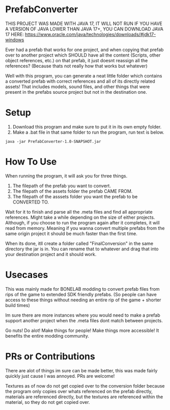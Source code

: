 # PrefabConverter
THIS PROJECT WAS MADE WITH JAVA 17, IT WILL NOT RUN IF YOU HAVE A VERSION OF JAVA LOWER THAN JAVA 17+, YOU CAN DOWNLOAD JAVA 17 HERE: https://www.oracle.com/java/technologies/downloads/#jdk17-windows


Ever had a prefab that works for one project, and when copying that prefab over to another project which SHOULD have all the content (Scripts, other object references, etc.) 
on that prefab, it just doesnt reassign all the references? (Because thats not really how that works but whatever) 

Well with this program, you can generate a neat little folder which
contains a converted prefab with correct references and all of its directly related assets! That includes models, sound files, and other things that were present in the
prefabs source project but not in the destination one.

# Setup
1) Download this program and make sure to put it in its own empty folder.
2) Make a .bat file in that same folder to run the program, run text is below.
```
java -jar PrefabConverter-1.0-SNAPSHOT.jar
```

# How To Use
When running the program, it will ask you for three things.
1) The filepath of the prefab you want to convert.
2) The filepath of the assets folder the prefab CAME FROM.
3) The filepath of the asssets folder you want the prefab to be CONVERTED TO.

Wait for it to finish and parse all the .meta files and find all appropriate references. Might take a while depending on the size of either projects.
Although, if you choose to run the program again after it completes, it will read from memory. Meaning if you wanna convert multiple prefabs from the same origin project it should be much faster than the first time.

When its done, itll create a folder called "FinalConversion" in the same directory the jar is in. You can rename that to whatever and drag that into your destination project and it should work.

# Usecases
This was mainly made for BONELAB modding to convert prefab files from rips of the game to extended SDK friendly prefabs. (So people can have access to these things without needing an entire rip of the game + shorter build times)

Im sure there are more instances where you would need to make a prefab support another project when the .meta files dont match between projects. 

Go nuts! Do alot!
Make things for people! Make things more accessible! It benefits the entire modding community.

# PRs or Contributions
There are alot of things im sure can be made better, this was made fairly quickly just cause I was annoyed. PRs are welcome!

Textures as of now do not get copied over to the conversion folder because the program only copies over whats referenced on the prefab directly, materials are referenced directly, but the textures are referenced within the material, so they do not get copied over.
